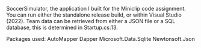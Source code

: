 SoccerSimulator, the application I built for the Miniclip code assignment.
You can run either the standalone release build, or within Visual Studio (2022).
Team data can be retrieved from either a JSON file or a SQL database, this is determined in Startup.cs:13. 

Packages used:
AutoMapper
Dapper
Microsoft.Data.Sqlite
Newtonsoft.Json